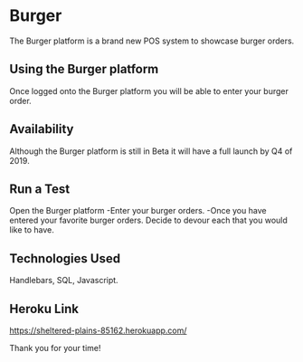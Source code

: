 # Burger

The Burger platform is a brand new POS system to showcase burger orders.

## Using the Burger platform
Once logged onto the Burger platform you will be able to enter your burger order.

## Availability
Although the Burger platform is still in Beta it will have a full launch by Q4 of 2019.

## Run a Test
Open the Burger platform
-Enter your burger orders.
-Once you have entered your favorite burger orders.  Decide to devour each that you would like to have.

## Technologies Used
Handlebars, SQL, Javascript.


## Heroku Link
https://sheltered-plains-85162.herokuapp.com/

Thank you for your time!